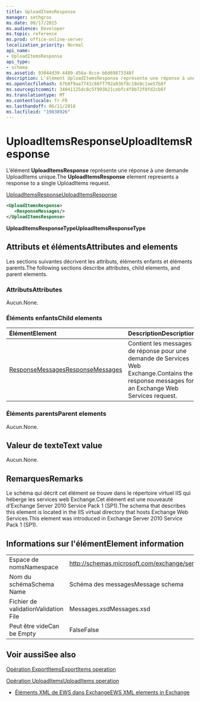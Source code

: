 ```yaml
---
title: UploadItemsResponse
manager: sethgros
ms.date: 09/17/2015
ms.audience: Developer
ms.topic: reference
ms.prod: office-online-server
localization_priority: Normal
api_name:
- UploadItemsResponse
api_type:
- schema
ms.assetid: 93044d39-4489-456a-8cce-b6d69873348f
description: L’élément UploadItemsResponse représente une réponse à une demande UploadItems unique.
ms.openlocfilehash: 67b8f9aa7741c66ff792a036f8c18e8c1ae57b8f
ms.sourcegitcommit: 34041125dc8c5f993b21cebfc4f8b72f0fd2cb6f
ms.translationtype: MT
ms.contentlocale: fr-FR
ms.lasthandoff: 06/11/2018
ms.locfileid: "19838926"
---
```

# <a name="uploaditemsresponse"></a><span data-ttu-id="0a06d-103">UploadItemsResponse</span><span class="sxs-lookup"><span data-stu-id="0a06d-103">UploadItemsResponse</span></span>

<span data-ttu-id="0a06d-104">L’élément **UploadItemsResponse** représente une réponse à une demande UploadItems unique.</span><span class="sxs-lookup"><span data-stu-id="0a06d-104">The **UploadItemsResponse** element represents a response to a single UploadItems request.</span></span> 
  
[<span data-ttu-id="0a06d-105">UploadItemsResponse</span><span class="sxs-lookup"><span data-stu-id="0a06d-105">UploadItemsResponse</span></span>](uploaditemsresponse.md)
  
```XML
<UploadItemsResponse>
   <ResponseMessages/>
</UploadItemsResponse>
```

 <span data-ttu-id="0a06d-106">**UploadItemsResponseType**</span><span class="sxs-lookup"><span data-stu-id="0a06d-106">**UploadItemsResponseType**</span></span>
## <a name="attributes-and-elements"></a><span data-ttu-id="0a06d-107">Attributs et éléments</span><span class="sxs-lookup"><span data-stu-id="0a06d-107">Attributes and elements</span></span>

<span data-ttu-id="0a06d-108">Les sections suivantes décrivent les attributs, éléments enfants et éléments parents.</span><span class="sxs-lookup"><span data-stu-id="0a06d-108">The following sections describe attributes, child elements, and parent elements.</span></span>
  
### <a name="attributes"></a><span data-ttu-id="0a06d-109">Attributs</span><span class="sxs-lookup"><span data-stu-id="0a06d-109">Attributes</span></span>

<span data-ttu-id="0a06d-110">Aucun.</span><span class="sxs-lookup"><span data-stu-id="0a06d-110">None.</span></span>
  
### <a name="child-elements"></a><span data-ttu-id="0a06d-111">Éléments enfants</span><span class="sxs-lookup"><span data-stu-id="0a06d-111">Child elements</span></span>

|<span data-ttu-id="0a06d-112">**Élément**</span><span class="sxs-lookup"><span data-stu-id="0a06d-112">**Element**</span></span>|<span data-ttu-id="0a06d-113">**Description**</span><span class="sxs-lookup"><span data-stu-id="0a06d-113">**Description**</span></span>|
|:-----|:-----|
|[<span data-ttu-id="0a06d-114">ResponseMessages</span><span class="sxs-lookup"><span data-stu-id="0a06d-114">ResponseMessages</span></span>](responsemessages.md) <br/> |<span data-ttu-id="0a06d-115">Contient les messages de réponse pour une demande de Services Web Exchange.</span><span class="sxs-lookup"><span data-stu-id="0a06d-115">Contains the response messages for an Exchange Web Services request.</span></span>  <br/> |
   
### <a name="parent-elements"></a><span data-ttu-id="0a06d-116">Éléments parents</span><span class="sxs-lookup"><span data-stu-id="0a06d-116">Parent elements</span></span>

<span data-ttu-id="0a06d-117">Aucun.</span><span class="sxs-lookup"><span data-stu-id="0a06d-117">None.</span></span>
  
## <a name="text-value"></a><span data-ttu-id="0a06d-118">Valeur de texte</span><span class="sxs-lookup"><span data-stu-id="0a06d-118">Text value</span></span>

<span data-ttu-id="0a06d-119">Aucun.</span><span class="sxs-lookup"><span data-stu-id="0a06d-119">None.</span></span>
  
## <a name="remarks"></a><span data-ttu-id="0a06d-120">Remarques</span><span class="sxs-lookup"><span data-stu-id="0a06d-120">Remarks</span></span>

<span data-ttu-id="0a06d-121">Le schéma qui décrit cet élément se trouve dans le répertoire virtuel IIS qui héberge les services web Exchange.Cet élément est une nouveauté d'Exchange Server 2010 Service Pack 1 (SP1).</span><span class="sxs-lookup"><span data-stu-id="0a06d-121">The schema that describes this element is located in the IIS virtual directory that hosts Exchange Web Services.This element was introduced in Exchange Server 2010 Service Pack 1 (SP1).</span></span>
  
## <a name="element-information"></a><span data-ttu-id="0a06d-122">Informations sur l'élément</span><span class="sxs-lookup"><span data-stu-id="0a06d-122">Element information</span></span>

|||
|:-----|:-----|
|<span data-ttu-id="0a06d-123">Espace de noms</span><span class="sxs-lookup"><span data-stu-id="0a06d-123">Namespace</span></span>  <br/> |http://schemas.microsoft.com/exchange/services/2006/messages  <br/> |
|<span data-ttu-id="0a06d-124">Nom du schéma</span><span class="sxs-lookup"><span data-stu-id="0a06d-124">Schema Name</span></span>  <br/> |<span data-ttu-id="0a06d-125">Schéma des messages</span><span class="sxs-lookup"><span data-stu-id="0a06d-125">Message schema</span></span>  <br/> |
|<span data-ttu-id="0a06d-126">Fichier de validation</span><span class="sxs-lookup"><span data-stu-id="0a06d-126">Validation File</span></span>  <br/> |<span data-ttu-id="0a06d-127">Messages.xsd</span><span class="sxs-lookup"><span data-stu-id="0a06d-127">Messages.xsd</span></span>  <br/> |
|<span data-ttu-id="0a06d-128">Peut être vide</span><span class="sxs-lookup"><span data-stu-id="0a06d-128">Can be Empty</span></span>  <br/> |<span data-ttu-id="0a06d-129">False</span><span class="sxs-lookup"><span data-stu-id="0a06d-129">False</span></span>  <br/> |
   
## <a name="see-also"></a><span data-ttu-id="0a06d-130">Voir aussi</span><span class="sxs-lookup"><span data-stu-id="0a06d-130">See also</span></span>



[<span data-ttu-id="0a06d-131">Opération ExportItems</span><span class="sxs-lookup"><span data-stu-id="0a06d-131">ExportItems operation</span></span>](exportitems-operation.md)
  
[<span data-ttu-id="0a06d-132">Opération UploadItems</span><span class="sxs-lookup"><span data-stu-id="0a06d-132">UploadItems operation</span></span>](uploaditems-operation.md)


- [<span data-ttu-id="0a06d-133">Éléments XML de EWS dans Exchange</span><span class="sxs-lookup"><span data-stu-id="0a06d-133">EWS XML elements in Exchange</span></span>](ews-xml-elements-in-exchange.md)

